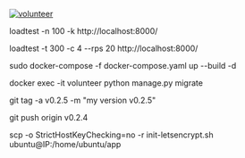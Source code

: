 [![volunteer](https://github.com/IvanSerbeniuk/volunteer/actions/workflows/docker-build-push.yml/badge.svg)](https://github.com/IvanSerbeniuk/volunteer/actions/workflows/docker-build-push.yml)


loadtest -n 100 -k  http://localhost:8000/

loadtest -t 300 -c 4 --rps 20  http://localhost:8000/

sudo docker-compose -f docker-compose.yaml up --build -d

docker exec -it volunteer python manage.py migrate

git tag -a v0.2.5 -m "my version v0.2.5"

git push origin v0.2.4

scp  -o StrictHostKeyChecking=no -r init-letsencrypt.sh ubuntu@IP:/home/ubuntu/app